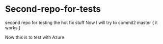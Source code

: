 # Second-repo-for-tests
second repo for testing the hot fix stuff
Now I will try to commit2 master
{
it works
}


Now this is to test with Azure
